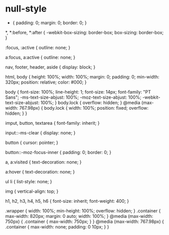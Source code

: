 # null-style
* {
  padding: 0;
  margin: 0;
  border: 0;
}

*, *:before, *:after {
  -webkit-box-sizing: border-box;
  box-sizing: border-box;
}

:focus, :active {
  outline: none;
}

a:focus, a:active {
  outline: none;
}

nav, footer, header, aside {
  display: block;
}

html, body {
  height: 100%;
  width: 100%;
  margin: 0;
  padding: 0;
  min-width: 320px;
  position: relative;
  color: #000;
}

body {
  font-size: 100%;
  line-height: 1;
  font-size: 14px;
  font-family: "PT Sans";
  -ms-text-size-abjust: 100%;
  -moz-text-size-abjust: 100%;
  -webkit-text-size-abjust: 100%;
}
body.lock {
  overflow: hidden;
}
@media (max-width: 767.98px) {
  body.lock {
    width: 100%;
    position: fixed;
    overflow: hidden;
  }
}

imput, button, textarea {
  font-family: inherit;
}

input::-ms-clear {
  display: none;
}

button {
  cursor: pointer;
}

button::-moz-focus-inner {
  padding: 0;
  border: 0;
}

a, a:visited {
  text-decoration: none;
}

a:hover {
  text-decoration: none;
}

ul li {
  list-style: none;
}

img {
  vertical-align: top;
}

h1, h2, h3, h4, h5, h6 {
  font-size: inherit;
  font-weight: 400;
}

.wrapper {
  width: 100%;
  min-height: 100%;
  overflow: hidden;
}
.container {
  max-width: 820px;
  margin: 0 auto;
  width: 100%;
}
@media (max-width: 750px) {
  .container {
    max-width: 750px;
  }
}
@media (max-width: 767.98px) {
  .container {
    max-width: none;
    padding: 0 10px;
  }
}
